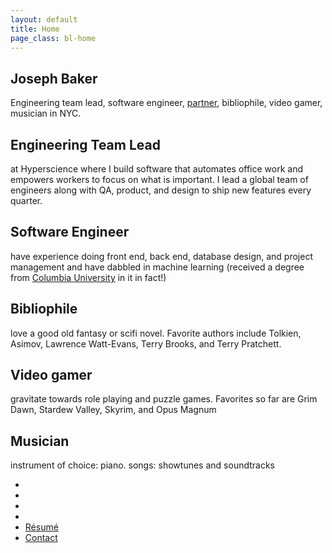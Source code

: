 ```yaml
---
layout: default
title: Home
page_class: bl-home
---
```


Joseph Baker
------------

Engineering team lead, software engineer, [partner][blargon], bibliophile, video gamer, musician in NYC.

Engineering Team Lead
---------------------
at Hyperscience where I build software that automates office work and empowers workers to focus on what is important. I lead a global team of engineers along with QA, product, and design to ship new features every quarter.

Software Engineer
-----------------
have experience doing front end, back end, database design, and project management and have dabbled in machine learning (received a degree from [Columbia University][columbia] in it in fact!)

Bibliophile
-----------
love a good old fantasy or scifi novel. Favorite authors include Tolkien, Asimov, Lawrence Watt-Evans, Terry Brooks, and Terry Pratchett.

Video gamer
-----------
gravitate towards role playing and puzzle games. Favorites so far are Grim Dawn, Stardew Valley, Skyrim, and Opus Magnum

Musician
--------
instrument of choice: piano. songs: showtunes and soundtracks


<ul>
  <li><a href="https://www.linkedin.com/in/blatherwock" rel="me" class="socicon socicon-linkedin"></a></li>
  <li><a href="https://github.com/blatherwock" rel="me" class="socicon socicon-github"></a></li>
  <li><a href="https://www.flickr.com/people/blatherwock/" rel="me" class="socicon socicon-flickr"></a></li>
  <li><a href="https://www.goodreads.com/user/show/93537592-joseph-baker" rel="me" class="socicon socicon-goodreads"></a></li>
  <li><a href="/pages/resume.html">R&eacute;sum&eacute;</a></li>
  <li><a class="bl-email" href="/" data-email="MVvjjMGyA2bygrben99wGhJ9VSaY/bTEgenDoXsa8ZrCpwl7OBYYdpn8AnY=">Contact</a></li>
</ul>

[blargon]: http://www.blargon.net
[workday]: http://www.workday.com
[columbia]: http://www.cs.columbia.edu
[color_sorter]: pages/projects/color_sorter.html
[color_proportion]: pages/projects/color_proportion.html
[resume]: pages/resume.html
